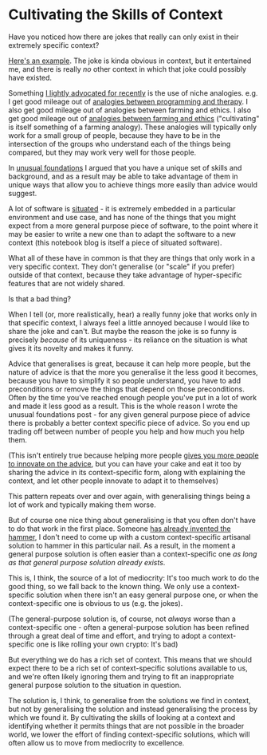 # Cultivating the Skills of Context

Have you noticed how there are jokes that really can only exist in their extremely specific context?

[Here's an example](https://twitter.com/DRMacIver/status/1268905827399761921). The joke is kinda obvious in context, but it entertained me, and there is really *no* other context in which that joke could possibly have existed.

Something [I lightly advocated for recently](https://twitter.com/DRMacIver/status/1276155095370084354) is the use of niche analogies. e.g. I get good mileage out of [analogies between programming and therapy](https://notebook.drmaciver.com/posts/2020-02-20-09:31.html). I also get good mileage out of analogies between farming and ethics. I also get good mileage out of [analogies between farming and ethics](https://notebook.drmaciver.com/posts/2020-06-05-09:08.html) ("cultivating" is itself something of a farming analogy). These analogies will typically only work for a small group of people, because they have to be in the intersection of the groups who understand each of the things being compared, but they may work very well for those people.

In [unusual foundations](https://drmaciver.substack.com/p/unusual-foundations) I argued that you have a unique set of skills and background, and as a result may be able to take advantage of them in unique ways that allow you to achieve things more easily than advice would suggest.

A lot of software is [situated](https://www.drmaciver.com/2018/11/situated-software/) - it is extremely embedded in a particular environment and use case, and has none of the things that you might expect from a more general purpose piece of software, to the point where it may be easier to write a new one than to adapt the software to a new context (this notebook blog is itself a piece of situated software).

What all of these have in common is that they are things that only work in a very specific context. They don't generalise (or "scale" if you prefer) outside of that context, because they take advantage of hyper-specific features that are not widely shared.

Is that a bad thing?

When I tell (or, more realistically, hear) a really funny joke that works only in that specific context, I always feel a little annoyed because I would like to share the joke and can't. But maybe the reason the joke is so funny is precisely *because* of its uniqueness - its reliance on the situation is what gives it its novelty and makes it funny.

Advice that generalises is great, because it can help more people, but the nature of advice is that the more you generalise it the less good it becomes, because you have to simplify it so people understand, you have to add preconditions or remove the things that depend on those preconditions. Often by the time you've reached enough people you've put in a lot of work and made it less good as a result. This is the whole reason I wrote the unusual foundations post - for any given general purpose piece of advice there is probably a better context specific piece of advice. So you end up trading off between number of people you help and how much you help them.

(This isn't entirely true because helping more people [gives you more people to innovate on the advice](https://notebook.drmaciver.com/posts/2020-06-30-17:03.html), but you can have your cake and eat it too by sharing the advice in its context-specific form, along with explaining the context, and let other people innovate to adapt it to themselves)

This pattern repeats over and over again, with generalising things being a lot of work and typically making them worse.

But of course one nice thing about generalising is that you often don't have to do that work in the first place. Someone [has already invented the hammer](https://www.drmaciver.com/2017/02/thinking-through-the-implications/), I don't need to come up with a custom context-specific artisanal solution to hammer in this particular nail.
As a result, in the moment a general purpose solution is often easier than a context-specific one *as long as that general purpose solution already exists*.

This is, I think, the source of a lot of mediocrity: It's too much work to do the good thing, so we fall back to the known thing. We only use a context-specific solution when there isn't an easy general purpose one, or when the context-specific one is obvious to us (e.g. the jokes).

(The general-purpose solution is, of course, not *always* worse than a context-specific one - often a general-purpose solution has been refined through a great deal of time and effort, and trying to adopt a context-specific one is like rolling your own crypto: It's bad)

But everything we do has a rich set of context. This means that we should expect there to be a rich set of context-specific solutions available to us, and we're often likely ignoring them and trying to fit an inappropriate general purpose solution to the situation in question.

The solution is, I think, to generalise from the solutions we find in context, but not by generalising the solution and instead generalising the process by which we found it. By cultivating the skills of looking at a context and identifying whether it permits things that are not possible in the broader world, we lower the effort of finding context-specific solutions, which will often allow us to move from mediocrity to excellence.
